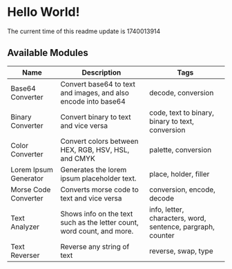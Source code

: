 # Hello World!

The current time of this readme update is 1740013914

## Available Modules

| Name | Description | Tags |
| --- | --- | --- |
| Base64 Converter | Convert base64 to text and images, and also encode into base64 | decode, conversion |
| Binary Converter | Convert binary to text and vice versa | code, text to binary, binary to text, conversion |
| Color Converter | Convert colors between HEX, RGB, HSV, HSL, and CMYK | palette, conversion |
| Lorem Ipsum Generator | Generates the lorem ipsum placeholder text. | place, holder, filler |
| Morse Code Converter | Converts morse code to text and vice versa | conversion, encode, decode |
| Text Analyzer | Shows info on the text such as the letter count, word count, and more. | info, letter, characters, word, sentence, pargraph, counter |
| Text Reverser | Reverse any string of text | reverse,  swap, type |

